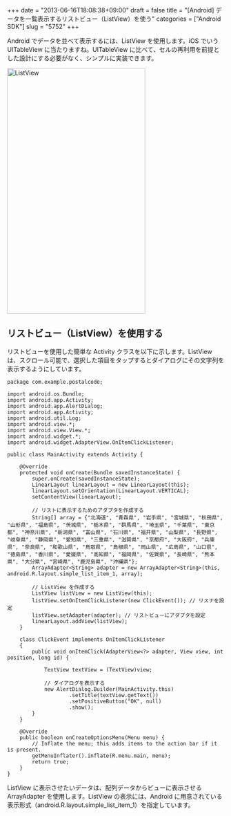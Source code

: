 +++
date = "2013-06-16T18:08:38+09:00"
draft = false
title = "[Android] データを一覧表示するリストビュー（ListView）を使う"
categories = ["Android SDK"]
slug = "5752"
+++

Android でデータを並べて表示するには、ListView を使用します。iOS でいう UITableView に当たりますね。UITableView に比べて、セルの再利用を前提とした設計にする必要がなく、シンプルに実装できます。

<img class="align-center" src="/images/2013/06/ListView.png" alt="ListView" title="ListView.png" border="0" width="320" height="568" />

<h2>リストビュー（ListView）を使用する</h2>

リストビューを使用した簡単な Activity クラスを以下に示します。ListView は、スクロール可能で、選択した項目をタップするとダイアログにその文字列を表示するようにしています。

<pre><code>package com.example.postalcode;

import android.os.Bundle;
import android.app.Activity;
import android.app.AlertDialog;
import android.app.Activity;
import android.util.Log;
import android.view.*;
import android.view.View.*;
import android.widget.*;
import android.widget.AdapterView.OnItemClickListener;

public class MainActivity extends Activity {

    @Override
    protected void onCreate(Bundle savedInstanceState) {
        super.onCreate(savedInstanceState);
        LinearLayout linearLayout = new LinearLayout(this);
        linearLayout.setOrientation(LinearLayout.VERTICAL);
        setContentView(linearLayout);

        // リストに表示するためのアダプタを作成する
        String[] array = {"北海道", "青森県", "岩手県", "宮城県", "秋田県", "山形県", "福島県", "茨城県", "栃木県", "群馬県", "埼玉県", "千葉県", "東京都", "神奈川県", "新潟県", "富山県", "石川県", "福井県", "山梨県", "長野県", "岐阜県", "静岡県", "愛知県", "三重県", "滋賀県", "京都府", "大阪府", "兵庫県", "奈良県", "和歌山県", "鳥取県", "島根県", "岡山県", "広島県", "山口県", "徳島県", "香川県", "愛媛県", "高知県", "福岡県", "佐賀県", "長崎県", "熊本県", "大分県", "宮崎県", "鹿児島県", "沖縄県"};
        ArrayAdapter&lt;String&gt; adapter = new ArrayAdapter&lt;String&gt;(this, android.R.layout.simple_list_item_1, array);

        // ListView を作成する
        ListView listView = new ListView(this);
        listView.setOnItemClickListener(new ClickEvent()); // リスナを設定
        listView.setAdapter(adapter); // リストビューにアダプタを設定
        linearLayout.addView(listView);
    }

    class ClickEvent implements OnItemClickListener
    {
        public void onItemClick(AdapterView&lt;?&gt; adapter, View view, int position, long id) {

            TextView textView = (TextView)view;

            // ダイアログを表示する
            new AlertDialog.Builder(MainActivity.this)
                    .setTitle(textView.getText())
                    .setPositiveButton("OK", null)
                    .show();
        }
    }

    @Override
    public boolean onCreateOptionsMenu(Menu menu) {
        // Inflate the menu; this adds items to the action bar if it is present.
        getMenuInflater().inflate(R.menu.main, menu);
        return true;
    }
}
</code></pre>

ListView に表示させたいデータは、配列データからビューに表示させる ArrayAdapter を使用します。ListView の表示には、Android に用意されている表示形式（android.R.layout.simple_list_item_1）を指定しています。

